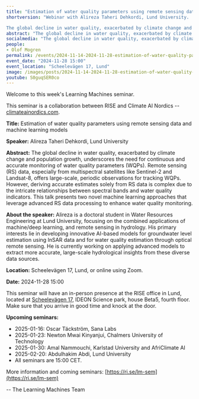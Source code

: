 ```yaml
---
title: "Estimation of water quality parameters using remote sensing data and machine learning models"
shortversion: "Webinar with Alireza Taheri Dehkordi, Lund University. 

The global decline in water quality, exacerbated by climate change and population growth, underscores the need for continuous and accurate monitoring of water quality parameters (WQPs). Remote sensing (RS) data, especially from multispectral satellites like Sentinel-2 and Landsat-8, offers large-scale, periodic observations for tracking WQPs. However, deriving accurate estimates solely from RS data is complex due to the intricate relationships between spectral bands and water quality indicators. This talk presents two novel machine learning approaches that leverage advanced RS data processing to enhance water quality monitoring."
abstract: "The global decline in water quality, exacerbated by climate change and population growth, underscores the need for continuous and accurate monitoring of water quality parameters (WQPs). Remote sensing (RS) data, especially from multispectral satellites like Sentinel-2 and Landsat-8, offers large-scale, periodic observations for tracking WQPs. However, deriving accurate estimates solely from RS data is complex due to the intricate relationships between spectral bands and water quality indicators. This talk presents two novel machine learning approaches that leverage advanced RS data processing to enhance water quality monitoring."
socialmedia: "The global decline in water quality, exacerbated by climate change and population growth, underscores the need for continuous and accurate monitoring of water quality parameters (WQPs). Remote sensing (RS) data, especially from multispectral satellites like Sentinel-2 and Landsat-8, offers large-scale, periodic observations for tracking WQPs. However, deriving accurate estimates solely from RS data is complex due to the intricate relationships between spectral bands and water quality indicators. This talk presents two novel machine learning approaches that leverage advanced RS data processing to enhance water quality monitoring."
people:
- Olof Mogren
permalink: /events/2024-11-14-2024-11-28-estimation-of-water-quality-parameters-using
event_date: "2024-11-28 15:00"
event_location: "Scheelevägen 17, Lund"
image: /images/posts/2024-11-14-2024-11-28-estimation-of-water-quality-parameters-using.jpg
youtube: S0guqSER0co
--- 
```

Welcome to this week's Learning Machines seminar.

This seminar is a collaboration between RISE and Climate AI Nordics -- [climateainordics.com](https://climateainordics.com/).

**Title:** Estimation of water quality parameters using remote sensing data and machine learning models

**Speaker:** Alireza Taheri Dehkordi, Lund University

**Abstract:** The global decline in water quality, exacerbated by climate change and population growth, underscores the need for continuous and accurate monitoring of water quality parameters (WQPs). Remote sensing (RS) data, especially from multispectral satellites like Sentinel-2 and Landsat-8, offers large-scale, periodic observations for tracking WQPs. However, deriving accurate estimates solely from RS data is complex due to the intricate relationships between spectral bands and water quality indicators. This talk presents two novel machine learning approaches that leverage advanced RS data processing to enhance water quality monitoring.

**About the speaker:** Alireza is a doctoral student in Water Resources Engineering at Lund University, focusing on the combined applications of machine/deep learning, and remote sensing in hydrology. His primary interests lie in developing innovative AI-based models for groundwater level estimation using InSAR data and for water quality estimation through optical remote sensing. He is currently working on applying advanced models to extract more accurate, large-scale hydrological insights from these diverse data sources.

**Location:** Scheelevägen 17, Lund, or online using Zoom.

**Date:** 2024-11-28 15:00




This seminar will have an in-person presence at the RISE office in Lund, located at [Scheelevägen 17](https://maps.app.goo.gl/6uW4R8HYKZgwxe9L7), IDEON Science park, house Beta5, fourth floor. Make sure that you arrive in good time and knock at the door.


**Upcoming seminars:**

* 2025-01-16: Oscar Täckström, Sana Labs
* 2025-01-23: Newton Mwai Kinyanjui, Chalmers University of Technology
* 2025-01-30: Amal Nammouchi, Karlstad University and AfriClimate AI
* 2025-02-20: Abdulhakim Abdi, Lund University
* All seminars are 15:00 CET.

More information and coming seminars: [https://ri.se/lm-sem](https://ri.se/lm-sem)

-- The Learning Machines Team

